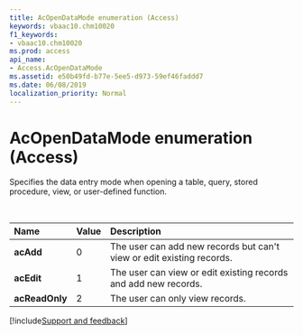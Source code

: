 ```yaml
---
title: AcOpenDataMode enumeration (Access)
keywords: vbaac10.chm10020
f1_keywords:
- vbaac10.chm10020
ms.prod: access
api_name:
- Access.AcOpenDataMode
ms.assetid: e50b49fd-b77e-5ee5-d973-59ef46faddd7
ms.date: 06/08/2019
localization_priority: Normal
---
```



# AcOpenDataMode enumeration (Access)

Specifies the data entry mode when opening a table, query, stored procedure, view, or user-defined function.

<br/>

|Name|Value|Description|
|:-----|:-----|:-----|
|**acAdd**|0|The user can add new records but can't view or edit existing records.|
|**acEdit**|1|The user can view or edit existing records and add new records.|
|**acReadOnly**|2|The user can only view records.|

[!include[Support and feedback](~/includes/feedback-boilerplate.md)]